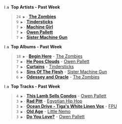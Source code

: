 <!--START_LASTFM_ARTISTS:{"period": "7day", "rows": 5}-->
<a href="https://last.fm" target="_blank"><img src="https://user-images.githubusercontent.com/17434202/215290617-e793598d-d7c9-428f-9975-156db1ba89cc.svg" alt="Last.fm Logo" width="18" height="13"/></a> **Top Artists - Past Week**

> `24 ▶️` ∙ **[The Zombies](https://www.last.fm/music/The+Zombies)**<br/>
> `9 ▶️` ∙ **[Tindersticks](https://www.last.fm/music/Tindersticks)**<br/>
> `7 ▶️` ∙ **[Machine Girl](https://www.last.fm/music/Machine+Girl)**<br/>
> `7 ▶️` ∙ **[Owen Pallett](https://www.last.fm/music/Owen+Pallett)**<br/>
> `7 ▶️` ∙ **[Sister Machine Gun](https://www.last.fm/music/Sister+Machine+Gun)**<br/>
<!--END_LASTFM_ARTISTS-->

<!--START_LASTFM_ALBUMS:{"period": "7day", "rows": 5}-->
<a href="https://last.fm" target="_blank"><img src="https://user-images.githubusercontent.com/17434202/215290617-e793598d-d7c9-428f-9975-156db1ba89cc.svg" alt="Last.fm Logo" width="18" height="13"/></a> **Top Albums - Past Week**

> `18 ▶️` ∙ **[Begin Here](https://www.last.fm/music/The+Zombies/Begin+Here)** - [The Zombies](https://www.last.fm/music/The+Zombies)<br/>
> `7 ▶️` ∙ **[He Poos Clouds](https://www.last.fm/music/Owen+Pallett/He+Poos+Clouds)** - [Owen Pallett](https://www.last.fm/music/Owen+Pallett)<br/>
> `7 ▶️` ∙ **[Curtains](https://www.last.fm/music/Tindersticks/Curtains)** - [Tindersticks](https://www.last.fm/music/Tindersticks)<br/>
> `6 ▶️` ∙ **[Sins Of The Flesh](https://www.last.fm/music/Sister+Machine+Gun/Sins+Of+The+Flesh)** - [Sister Machine Gun](https://www.last.fm/music/Sister+Machine+Gun)<br/>
> `6 ▶️` ∙ **[Odessey and Oracle](https://www.last.fm/music/The+Zombies/Odessey+and+Oracle)** - [The Zombies](https://www.last.fm/music/The+Zombies)<br/>
<!--END_LASTFM_ALBUMS-->

<!--START_LASTFM_TRACKS:{"period": "7day", "rows": 5}-->
<a href="https://last.fm" target="_blank"><img src="https://user-images.githubusercontent.com/17434202/215290617-e793598d-d7c9-428f-9975-156db1ba89cc.svg" alt="Last.fm Logo" width="18" height="13"/></a> **Top Tracks - Past Week**

> `4 ▶️` ∙ **[This Lamb Sells Condos](https://www.last.fm/music/Owen+Pallett/_/This+Lamb+Sells+Condos)** - [Owen Pallett](https://www.last.fm/music/Owen+Pallett)<br/>
> `3 ▶️` ∙ **[Rad Pitt](https://www.last.fm/music/Egyptian+Hip+Hop/_/Rad+Pitt)** - [Egyptian Hip Hop](https://www.last.fm/music/Egyptian+Hip+Hop)<br/>
> `3 ▶️` ∙ **[Ocean Drive - Tiga's White Linen Vox](https://www.last.fm/music/FPU/_/Ocean+Drive+-+Tiga%27s+White+Linen+Vox)** - [FPU](https://www.last.fm/music/FPU)<br/>
> `3 ▶️` ∙ **[Old Age](https://www.last.fm/music/Little+Nemo/_/Old+Age)** - [Little Nemo](https://www.last.fm/music/Little+Nemo)<br/>
> `3 ▶️` ∙ **[Do You Love?](https://www.last.fm/music/Owen+Pallett/_/Do+You+Love%3F)** - [Owen Pallett](https://www.last.fm/music/Owen+Pallett)<br/>
<!--END_LASTFM_TRACKS-->